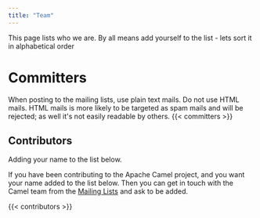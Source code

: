 ```yaml
---
title: "Team"
---
```


This page lists who we are. By all means add yourself to the list - lets sort it in alphabetical order

# Committers

When posting to the mailing lists, use plain text mails. Do not use HTML mails. HTML mails is more likely to be targeted as spam mails and will be rejected; as well it's not easily readable by others.
{{< committers >}}





## Contributors
Adding your name to the list below.

If you have been contributing to the Apache Camel project, and you want your name added to the list below. Then you can get in touch with the Camel team from the <a href="../mailing-list/">Mailing Lists</a> and ask to be added.

{{< contributors >}}

